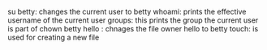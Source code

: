 su betty: changes the current user to betty
whoami: prints the effective username of the current user
groups: this prints the group the current user is part of
chown betty hello : chnages the file owner hello to betty
touch: is used for creating a new file
